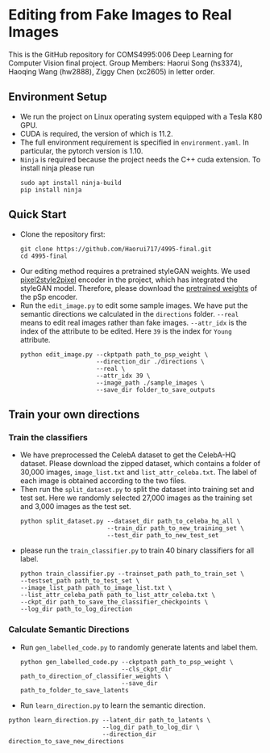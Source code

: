 # Editing from Fake Images to Real Images

This is the GitHub repository for COMS4995:006 Deep Learning for Computer Vision final project.
Group Members: Haorui Song (hs3374), Haoqing Wang (hw2888), Ziggy Chen (xc2605) in letter order.

## Environment Setup
+ We run the project on Linux operating system equipped with a Tesla K80 GPU.
+ CUDA is required, the version of which is 11.2.
+ The full environment requirement is specified in `environment.yaml`. In particular,
the pytorch version is 1.10. 
+ `Ninja` is required because the project needs the C++ cuda extension. To install ninja please run
    ```shell
    sudo apt install ninja-build
    pip install ninja
    ```

## Quick Start

+ Clone the repository first:
    ```shell
    git clone https://github.com/Haorui717/4995-final.git
    cd 4995-final
    ```
+ Our editing method requires a pretrained styleGAN weights. We used <a href="https://github.com/eladrich/pixel2style2pixel">pixel2style2pixel</a>
encoder in the project, which has integrated the styleGAN model. Therefore, please download the
<a href="https://drive.google.com/file/d/1bMTNWkh5LArlaWSc_wa8VKyq2V42T2z0/view?usp=sharing">pretrained weights</a> of the pSp encoder.
+ Run the `edit_image.py` to edit some sample images. We have put the semantic directions
we calculated in the `directions` folder. `--real` means to edit real images rather than fake images.
`--attr_idx` is the index of the attribute to be edited. Here `39` is the index for `Young` attribute.
    ```shell
    python edit_image.py --ckptpath path_to_psp_weight \
                         --direction_dir ./directions \
                         --real \
                         --attr_idx 39 \
                         --image_path ./sample_images \
                         --save_dir folder_to_save_outputs
    ```

## Train your own directions

### Train the classifiers
+ We have preprocessed the CelebA dataset to get the CelebA-HQ dataset. Please download the zipped
dataset, which contains a folder of 30,000 images, `image_list.txt` and `list_attr_celeba.txt`. The
label of each image is obtained according to the two files.
+ Then run the `split_dataset.py` to split the dataset into training set and test set. Here we randomly
selected 27,000 images as the training set and 3,000 images as the test set.
  ```shell
  python split_dataset.py --dataset_dir path_to_celeba_hq_all \
                          --train_dir path_to_new_training_set \
                          --test_dir path_to_new_test_set
  ```
+ please run the `train_classifier.py` to train 40 binary classifiers for all label.
  ```shell
  python train_classifier.py --trainset_path path_to_train_set \
  --testset_path path_to_test_set \
  --image_list_path path_to_image_list.txt \
  --list_attr_celeba_path path_to_list_attr_celeba.txt \
  --ckpt_dir path_to_save_the_classifier_checkpoints \
  --log_dir path_to_log_direction
  ```

### Calculate Semantic Directions
+ Run `gen_labelled_code.py` to randomly generate latents and label them.
  ```shell
  python gen_labelled_code.py --ckptpath path_to_psp_weight \
                              --cls_ckpt_dir path_to_direction_of_classifier_weights \
                              --save_dir path_to_folder_to_save_latents
  ```
+ Run `learn_direction.py` to learn the semantic direction.
```shell
python learn_direction.py --latent_dir path_to_latents \
                          --log_dir path_to_log_dir \
                          --direction_dir direction_to_save_new_directions
```